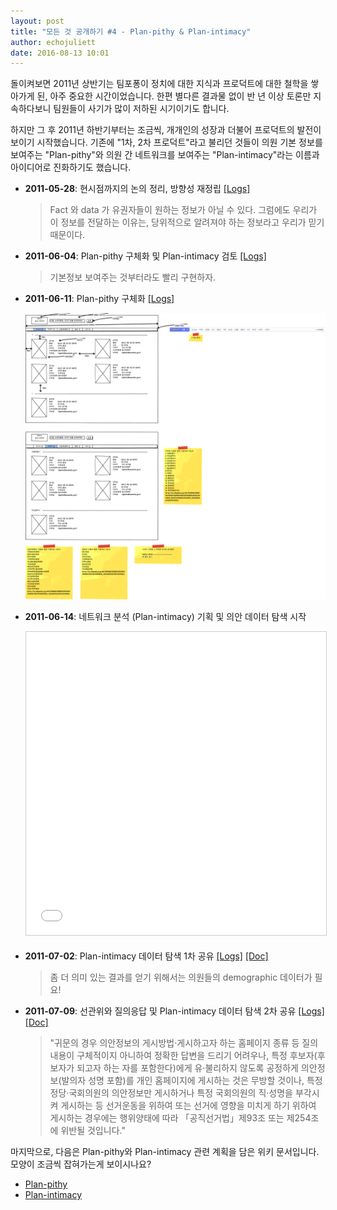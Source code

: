 ```yaml
---
layout: post
title: "모든 것 공개하기 #4 - Plan-pithy & Plan-intimacy"
author: echojuliett
date: 2016-08-13 10:01
---
```


돌이켜보면 2011년 상반기는 팀포퐁이 정치에 대한 지식과 프로덕트에 대한 철학을 쌓아가게 된, 아주 중요한 시간이었습니다.
한편 별다른 결과물 없이 반 년 이상 토론만 지속하다보니 팀원들이 사기가 많이 저하된 시기이기도 합니다.

하지만 그 후 2011년 하반기부터는 조금씩, 개개인의 성장과 더불어 프로덕트의 발전이 보이기 시작했습니다.
기존에 "1차, 2차 프로덕트"라고 불리던 것들이
의원 기본 정보를 보여주는 "Plan-pithy"와 의원 간 네트워크를 보여주는 "Plan-intimacy"라는 이름과 아이디어로 진화하기도 했습니다.

- **2011-05-28**: 현시점까지의 논의 정리, 방향성 재정립
    [[Logs]](https://github.com/teampopong/teampopong.github.io/blob/master/docs/2011-05-28.md)

    > Fact 와 data 가 유권자들이 원하는 정보가 아닐 수 있다. 그럼에도 우리가 이 정보를 전달하는 이유는, 당위적으로 알려져야 하는 정보라고 우리가 믿기 때문이다.

- **2011-06-04**: Plan-pithy 구체화 및 Plan-intimacy 검토
    [[Logs]](https://github.com/teampopong/teampopong.github.io/blob/master/docs/2011-06-04.md)

    > 기본정보 보여주는 것부터라도 빨리 구현하자.

- **2011-06-11**: Plan-pithy 구체화
    [[Logs]](https://github.com/teampopong/teampopong.github.io/blob/master/docs/2011-06-11.md)

    ![](/docs/images/2011-06-11-plan-pithy.png)

- **2011-06-14**: 네트워크 분석 (Plan-intimacy) 기획 및 의안 데이터 탐색 시작

    <iframe src="//www.slideshare.net/slideshow/embed_code/key/1qKcNiRJMjxlVC" width="595" height="485" frameborder="0" marginwidth="0" marginheight="0" scrolling="no" style="border:1px solid #CCC; border-width:1px; margin-bottom:5px; max-width: 100%;" allowfullscreen> </iframe>

- **2011-07-02**: Plan-intimacy 데이터 탐색 1차 공유
    [[Logs]](https://github.com/teampopong/teampopong.github.io/blob/master/docs/2011-07-02.md)
    [[Doc]](http://www.slideshare.net/teampopong/20110702-64955881)

    > 좀 더 의미 있는 결과를 얻기 위해서는 의원들의 demographic 데이터가 필요!

- **2011-07-09**: 선관위와 질의응답 및 Plan-intimacy 데이터 탐색 2차 공유
    [[Logs]](https://github.com/teampopong/teampopong.github.io/blob/master/docs/2011-07-09.md)
    [[Doc]](http://www.slideshare.net/teampopong/20110709-64955921)

    > "귀문의 경우 의안정보의 게시방법·게시하고자 하는 홈페이지 종류 등 질의내용이 구체적이지 아니하여 정확한 답변을 드리기 어려우나, 특정 후보자(후보자가 되고자 하는 자를 포함한다)에게 유·불리하지 않도록 공정하게 의안정보(발의자 성명 포함)를 개인 홈페이지에 게시하는 것은 무방할 것이나, 특정 정당·국회의원의 의안정보만 게시하거나 특정 국회의원의 직·성명을 부각시켜 게시하는 등 선거운동을 위하여 또는 선거에 영향을 미치게 하기 위하여 게시하는 경우에는 행위양태에 따라 「공직선거법」제93조 또는 제254조에 위반될 것입니다."

마지막으로, 다음은 Plan-pithy와 Plan-intimacy 관련 계획을 담은 위키 문서입니다.
모양이 조금씩 잡혀가는게 보이시나요?

- [Plan-pithy](https://github.com/teampopong/teampopong.github.io/blob/master/docs/2011-06-11-plan-pithy.md)
- [Plan-intimacy](https://github.com/teampopong/teampopong.github.io/blob/master/docs/2011-07-02-plan-intimacy.md)

